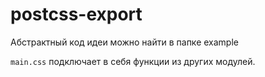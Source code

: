 # postcss-export
Абстрактный код идеи можно найти в папке example

`main.css` подключает в себя функции из других модулей.